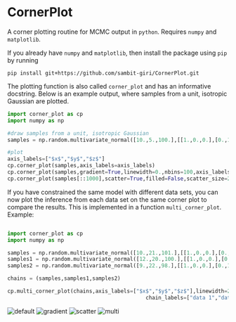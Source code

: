 # CornerPlot
A corner plotting routine for MCMC output in `python`. Requires `numpy` and `matplotlib`. 

If you already have `numpy` and `matplotlib`, then install the package using `pip` by 
running

`pip install git+https://github.com/sambit-giri/CornerPlot.git`

The plotting function is also called `corner_plot` and has an informative docstring. 
Below is an example output, where samples from a unit, isotropic Gaussian are plotted.

```python
import corner_plot as cp
import numpy as np

#draw samples from a unit, isotropic Gaussian
samples = np.random.multivariate_normal([10.,5.,100.],[[1.,0.,0.],[0.,1.,0.],[0.,0.,1.]],size=1000000)

#plot
axis_labels=["$x$","$y$","$z$"]
cp.corner_plot(samples,axis_labels=axis_labels)
cp.corner_plot(samples,gradient=True,linewidth=0.,nbins=100,axis_labels=axis_labels)
cp.corner_plot(samples[::1000],scatter=True,filled=False,scatter_size=2,axis_labels=axis_labels,nbins=10)


```

If you have constrained the same model with different data sets, you can now plot the inference from each 
data set on the same corner plot to compare the results. This is implemented in a function `multi_corner_plot`. 
Example:

```python

import corner_plot as cp
import numpy as np

samples = np.random.multivariate_normal([10.,21.,101.],[[1.,0.,0.],[0.,1.,0.],[0.,0.,1.]],size=1000000)
samples1 = np.random.multivariate_normal([12.,20.,100.],[[1.,0.,0.],[0.,1.,0.],[0.,0.,1.]],size=1000000)
samples2 = np.random.multivariate_normal([9.,22.,98.],[[1.,0.,0.],[0.,1.,0.],[0.,0.,1.]],size=1000000)

chains = (samples,samples1,samples2)

cp.multi_corner_plot(chains,axis_labels=["$x$","$y$","$z$"],linewidth=2.,\
                                            chain_labels=["data 1","data 2","data 3"])

```
![default](https://cloud.githubusercontent.com/assets/6830677/21099547/b64998a8-c066-11e6-8f67-f2a71d960bad.png)
![gradient](https://cloud.githubusercontent.com/assets/6830677/21099550/ba42d17c-c066-11e6-875c-60e295be0890.png)
![scatter](https://cloud.githubusercontent.com/assets/6830677/21099553/bdfe71a4-c066-11e6-8797-83ac1010cc84.png)
![multi](https://cloud.githubusercontent.com/assets/6830677/21099555/c0ab494a-c066-11e6-880f-b0656e55f0bd.png)



